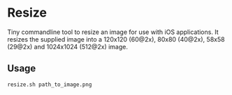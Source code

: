Resize
======

Tiny commandline tool to resize an image for use with iOS applications.
It resizes the supplied image into a 120x120 (60@2x), 80x80 (40@2x), 58x58 (29@2x) and 1024x1024 (512@2x) image.

## Usage

`resize.sh path_to_image.png`
